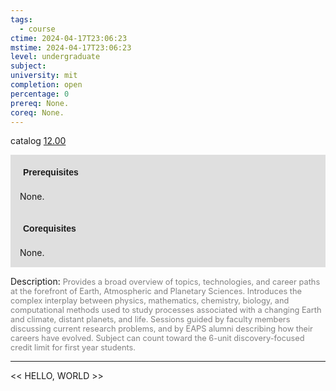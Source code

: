 ```yaml
---
tags:
  - course
ctime: 2024-04-17T23:06:23
mstime: 2024-04-17T23:06:23
level: undergraduate
subject: 
university: mit
completion: open
percentage: 0
prereq: None.
coreq: None.
---
```


catalog [12.00](http://student.mit.edu/catalog/m12a.html#12.00)

<span style="display: block; padding: 15px; background-color: rgb(100, 100, 100, 0.2);"><font id="m_prereq703_0" style="display: block; font-family: Arial, sans-serif; font-weight: bold; padding: 5px">Prerequisites</font><br><span id="prereq703_0">None.</span></span>
<span style="display: block; padding: 15px; background-color: rgb(100, 100, 100, 0.2);"><font id="m_coreq703_0" style="display: block; font-family: Arial, sans-serif; font-weight: bold; padding: 5px">Corequisites</font><br><span id="coreq703_0">None.</span></span>

<font style="">Description:</font>
<font style="color: grey; font-size: 0.8rem;">Provides a broad overview of topics, technologies, and career paths at the forefront of Earth, Atmospheric and Planetary Sciences. Introduces the complex interplay between physics, mathematics, chemistry, biology, and computational methods used to study processes associated with a changing Earth and climate, distant planets, and life. Sessions guided by faculty members discussing current research problems, and by EAPS alumni describing how their careers have evolved. Subject can count toward the 6-unit discovery-focused credit limit for first year students.</font>



---

<< HELLO, WORLD >>
